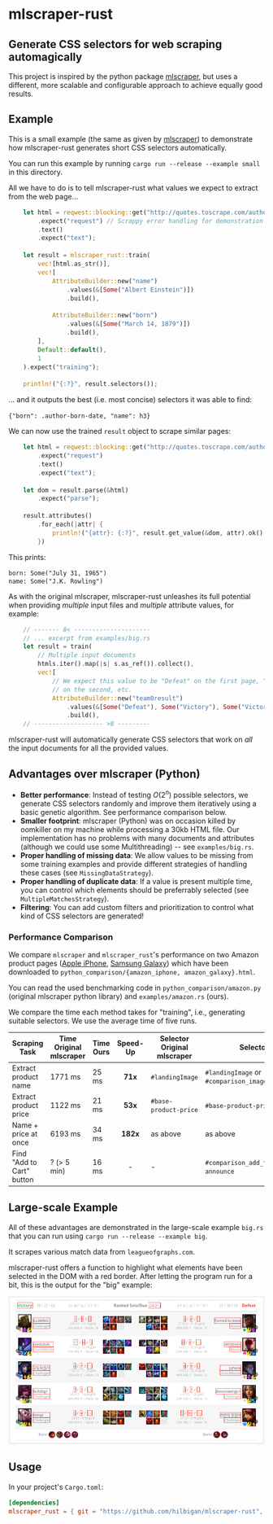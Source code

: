 # mlscraper-rust

## Generate CSS selectors for web scraping automagically

This project is inspired by the python package [mlscraper](https://github.com/lorey/mlscraper),
but uses a different, more scalable and configurable approach to achieve equally good results.

## Example

This is a small example (the same as given by 
[mlscraper](https://github.com/lorey/mlscraper)) to demonstrate
how mlscraper-rust generates short CSS selectors automatically.

You can run this example by running `cargo run --release --example small`
in this directory.

All we have to do is to tell mlscraper-rust what values we expect
to extract from the web page...

```rust
    let html = reqwest::blocking::get("http://quotes.toscrape.com/author/Albert-Einstein/")
        .expect("request") // Scrappy error handling for demonstration purposes
        .text()
        .expect("text");

    let result = mlscraper_rust::train(
        vec![html.as_str()],
        vec![
            AttributeBuilder::new("name")
                .values(&[Some("Albert Einstein")])
                .build(),

            AttributeBuilder::new("born")
                .values(&[Some("March 14, 1879")])
                .build(),
        ],
        Default::default(),
        1
    ).expect("training");

    println!("{:?}", result.selectors());
```

... and it outputs the best (i.e. most concise) selectors it was able to find:

`{"born": .author-born-date, "name": h3}`

We can now use the trained `result` object to scrape similar pages:

```rust
    let html = reqwest::blocking::get("http://quotes.toscrape.com/author/J-K-Rowling")
        .expect("request")
        .text()
        .expect("text");

    let dom = result.parse(&html)
        .expect("parse");

    result.attributes()
        .for_each(|attr| {
            println!("{attr}: {:?}", result.get_value(&dom, attr).ok().flatten())
        })
```

This prints:

```
born: Some("July 31, 1965")
name: Some("J.K. Rowling")
```

As with the original mlscraper, mlscraper-rust unleashes its full potential
when providing *multiple* input files and *multiple* attribute values,
for example:

```rust
    // ------- 8< ---------------------
    // ... excerpt from examples/big.rs
    let result = train(
        // Multiple input documents
        htmls.iter().map(|s| s.as_ref()).collect(),
        vec![
            // We expect this value to be "Defeat" on the first page, "Victory" 
            // on the second, etc.
            AttributeBuilder::new("team0result")
                .values(&[Some("Defeat"), Some("Victory"), Some("Victory")])
                .build(),
    // ------------------- >8 ---------
```

mlscraper-rust will automatically generate CSS selectors
that work on *all* the input documents for all the provided values.

## Advantages over mlscraper (Python)

- **Better performance**: Instead of testing $O(2^n)$ possible selectors,
    we generate CSS selectors randomly and improve them iteratively
    using a basic genetic algorithm. See performance comparison below.
- **Smaller footprint**: mlscraper (Python) was on occasion killed by oomkiller on my
    machine while processing a 30kb HTML file. Our implementation has no problems
    with many documents and attributes (although we could use some 
    Multithreading) -- see `examples/big.rs`.
- **Proper handling of missing data**: We allow values to be missing from
    some training examples and provide different strategies of
    handling these cases (see `MissingDataStrategy`).
- **Proper handling of duplicate data**: If a value is present multiple
    time, you can control which elements should be preferrably selected
    (see `MultipleMatchesStrategy`).
- **Filtering**: You can add custom filters and prioritization to control
    what kind of CSS selectors are generated!

### Performance Comparison

We compare `mlscraper` and `mlscraper_rust`'s performance on two Amazon 
product pages ([Apple iPhone](https://www.amazon.com/Apple-iPhone-11-64GB-Black/dp/B07ZPKN6YR),
[Samsung Galaxy](https://www.amazon.com/Samsung-Galaxy-S21-5G-Version/dp/B08VLMQ3KS)) which
have been downloaded to `python_comparison/{amazon_iphone, amazon_galaxy}.html`.

You can read the used benchmarking code in `python_comparison/amazon.py`
(original mlscraper python library) and `examples/amazon.rs` (ours).

We compare the time each method takes for "training", i.e., generating suitable
selectors. We use the average time of five runs.


|Scraping Task             |Time Original mlscraper     |Time Ours            |Speed-Up|Selector Original mlscraper     |Selector Ours
|--------------------------|----------------------------|-------------------- |:------:|------------------------------- |-----------------------------------------
|Extract product name      |1771 ms                     |25 ms                |**71x** |`#landingImage`                 |`#landingImage` or `#comparison_image`
|Extract product price     |1122 ms                     |21 ms                |**53x** |`#base-product-price`           |`#base-product-price`
|Name + price at once      |6193 ms                     |34 ms                |**182x**|as above                        |as above
|Find "Add to Cart" button |? (> 5 min)                 |16 ms                |-       |-                               |`#comparison_add_to_cart_button3-announce`


## Large-scale Example

All of these advantages are demonstrated in the large-scale example `big.rs`
that you can run using `cargo run --release --example big`.

It scrapes various match data from `leagueofgraphs.com`.

mlscraper-rust offers a function to highlight what elements have been
selected in the DOM with a red border. After letting the program run
for a bit, this is the output for the "big" example:

![Highlighted elements](./screenshots/highlighted.png)

## Usage

In your project's `Cargo.toml`:

```toml
[dependencies]
mlscraper_rust = { git = "https://github.com/hilbigan/mlscraper-rust", branch = "main" }
```
